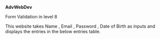 <b>AdvWebDev</b>


Form Validation in level 8

This website takes Name , Email , Password , Date of Birth as inputs and displays the entries in the below entries table.

